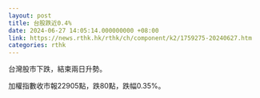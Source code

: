 ```yaml
---
layout: post
title: 台股跌近0.4%
date: 2024-06-27 14:05:14.000000000 +08:00
link: https://news.rthk.hk/rthk/ch/component/k2/1759275-20240627.htm
categories: rthk
---
```


台灣股市下跌，結束兩日升勢。

加權指數收市報22905點，跌80點，跌幅0.35%。

